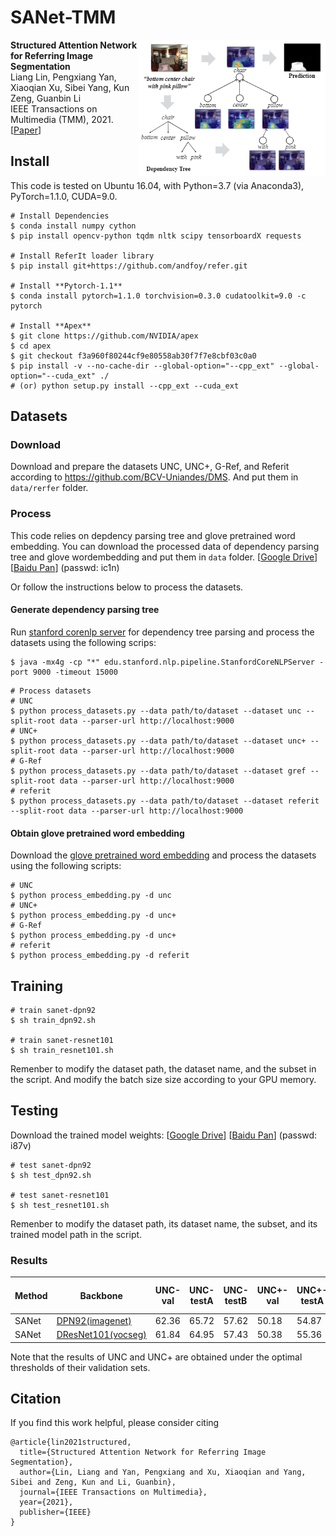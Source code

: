 # SANet-TMM
<img align="right" src="figures/intro.png" width="300px">

**Structured Attention Network for Referring Image Segmentation** <br />
Liang Lin, Pengxiang Yan, Xiaoqian Xu, Sibei Yang, Kun Zeng, Guanbin Li <br />
IEEE Transactions on Multimedia (TMM), 2021. <br />
[[Paper](https://ieeexplore.ieee.org/abstract/document/9408401)] <br />

## Install

This code is tested on Ubuntu 16.04, with Python=3.7 (via Anaconda3), PyTorch=1.1.0, CUDA=9.0.

```
# Install Dependencies
$ conda install numpy cython
$ pip install opencv-python tqdm nltk scipy tensorboardX requests

# Install ReferIt loader library
$ pip install git+https://github.com/andfoy/refer.git

# Install **Pytorch-1.1**
$ conda install pytorch=1.1.0 torchvision=0.3.0 cudatoolkit=9.0 -c pytorch

# Install **Apex**
$ git clone https://github.com/NVIDIA/apex
$ cd apex
$ git checkout f3a960f80244cf9e80558ab30f7f7e8cbf03c0a0
$ pip install -v --no-cache-dir --global-option="--cpp_ext" --global-option="--cuda_ext" ./
# (or) python setup.py install --cpp_ext --cuda_ext
```

## Datasets
### Download

Download and prepare the datasets UNC, UNC+, G-Ref, and Referit according to https://github.com/BCV-Uniandes/DMS. And put them in `data/rerfer` folder.

### Process
This code relies on depdency parsing tree and glove pretrained word embedding. You can download the processed data of dependency parsing tree and glove wordembedding and put them in `data` folder. [[Google Drive](https://drive.google.com/drive/folders/1FhrP_TNNaiWAPCW0uyFTokz6HRJBNfyA?usp=sharing)] [[Baidu Pan](https://pan.baidu.com/s/1EPo82LOJXvwvxI7zZgMXMA)] (passwd: ic1n)

Or follow the instructions below to process the datasets.
#### Generate dependency parsing tree
Run [stanford corenlp server](https://stanfordnlp.github.io/CoreNLP/) for dependency tree parsing and process the datasets using the following scrips:
```
$ java -mx4g -cp "*" edu.stanford.nlp.pipeline.StanfordCoreNLPServer -port 9000 -timeout 15000
```
```
# Process datasets
# UNC
$ python process_datasets.py --data path/to/dataset --dataset unc --split-root data --parser-url http://localhost:9000
# UNC+
$ python process_datasets.py --data path/to/dataset --dataset unc+ --split-root data --parser-url http://localhost:9000
# G-Ref
$ python process_datasets.py --data path/to/dataset --dataset gref --split-root data --parser-url http://localhost:9000
# referit
$ python process_datasets.py --data path/to/dataset --dataset referit --split-root data --parser-url http://localhost:9000
```
#### Obtain glove pretrained word embedding
Download the [glove pretrained word embedding](https://nlp.stanford.edu/projects/glove/) and process the datasets using the following scripts:
```
# UNC
$ python process_embedding.py -d unc
# UNC+
$ python process_embedding.py -d unc+
# G-Ref
$ python process_embedding.py -d unc+
# referit
$ python process_embedding.py -d referit
```

## Training
```
# train sanet-dpn92
$ sh train_dpn92.sh

# train sanet-resnet101
$ sh train_resnet101.sh
```
Remenber to modify the dataset path, the dataset name, and the subset in the script. And modify the batch size size according to your GPU memory. 

## Testing
Download the trained model weights: [[Google Drive](https://drive.google.com/drive/folders/1cFW44mfUlPvR25N-v0-j2eO5DFEEiqTc?usp=sharing)] [[Baidu Pan](https://pan.baidu.com/s/1s3KC0XQ53IWwPQSw84qogw)] (passwd: i87v)
```
# test sanet-dpn92
$ sh test_dpn92.sh

# test sanet-resnet101
$ sh test_resnet101.sh
```
Remenber to modify the dataset path, its dataset name, the subset, and its trained model path in the script.
### Results
| Method | Backbone           | UNC-val | UNC-testA | UNC-testB | UNC+-val | UNC+-testA | UNC+-testB | G-Ref-val | ReferIt-test |
|--------|--------------------|---------|-----------|-----------|----------|------------|------------|-----------|--------------|
| SANet  | [DPN92(imagenet)](http://data.lip6.fr/cadene/pretrainedmodels/dpn92_extra-b040e4a9b.pth)    | 62.36   | 65.72     | 57.62     | 50.18    | 54.87      | 43.00      | 42.06     | 65.62        |
| SANet  | [DResNet101(vocseg)](https://drive.google.com/u/0/uc?id=1NwcwlWqA-0HqAPk3dSNNPipGMF0iS0Zu&export=download) | 61.84   | 64.95     | 57.43     | 50.38    | 55.36      | 42.74      | 44.53     | 65.88        |

Note that the results of UNC and UNC+ are obtained under the optimal thresholds of their validation sets.

## Citation
If you find this work helpful, please consider citing
```
@article{lin2021structured,
  title={Structured Attention Network for Referring Image Segmentation},
  author={Lin, Liang and Yan, Pengxiang and Xu, Xiaoqian and Yang, Sibei and Zeng, Kun and Li, Guanbin},
  journal={IEEE Transactions on Multimedia},
  year={2021},
  publisher={IEEE}
}
```
